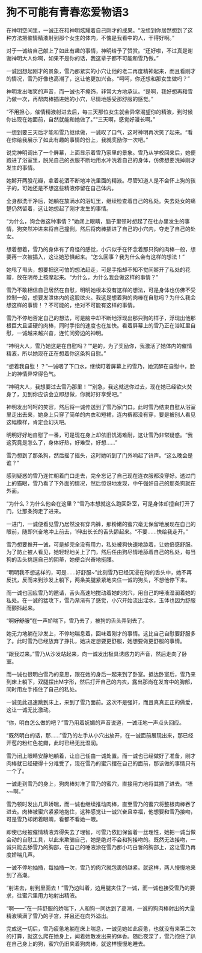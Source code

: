# 狗不可能有青春恋爱物语3

在神明空间里，一诚正在和神明炫耀着自己刚才的成果。“没想到你居然想到了这种方法把催情精液射到那个女生的体内，不愧是我看中的人，干得好啊。”

对于一诚给自己献上了如此有趣的事情，神明给予了赞赏。“还好啦，不过真是谢谢神明大人你啊，如果不是你的话，我这辈子都不可能和雪乃做。”

一诚回想起刚才的景象，雪乃那紧实的小穴让他的老二再度精神起来，而且看刚才的情况，雪乃好像也高潮了，这让他更加兴奋。“呵呵，你还想和那女生做吗？”

神明发出嗤笑的声音，而一诚也不掩饰，非常大方地承认。“是啊，我好想再和雪乃做一次，再帮肉棒插进她的小穴，尽情地感受那舒服的感觉。”

“不用担心，催情精液射进去后，每三天那位女生就会异常渴望你的精液，到时候你出现在她面前，自然就能和她做了。”“三天啊，感觉好漫长啊。”

一想到要三天后才能和雪乃继续做，一诚叹了口气，这时神明再次笑了起来。“看在你给我展示了如此有趣的事情的份上，我就奖励你一次吧。”

说完神明调出了一个屏幕，上面显示着雪乃家里的景象。雪乃从学校回来后，她便跑进了浴室里，脱光自己的衣服不断地用水冲洗着自己的身体，仿佛想要洗掉刚才发生的事情。

她掰开两股花瓣，拿着花洒不断地冲洗里面的精液。尽管知道人是不会怀上狗的孩子的，可她还是不想这些精液停留在自己体内。

全身都洗干净后，她躺在放满水的浴缸里，继续检查着自己的私处。失去处女的痛楚仍然留着，这让她想起了刚才发生的事情。

“为什么，狗会做这种事情？”她闭上眼睛，脑子里顿时想起了在社办里发生的事情，狗突然冲进来将自己撞倒，然后将肉棒插进了自己的小穴内，夺走了自己的处女。

想着想着，雪乃的身体有了奇怪的感觉，小穴似乎在怀念着那只狗的肉棒一般，想要再一次被插入，这让她恐惧起来。“怎么回事？我为什么会有这样的想法！”

她甩了甩头，想要把这可怕的想法赶走，可是手指却不知不觉间掰开了私处的花瓣，放在阴蒂上按摩起来。“为什么，为什么我会做这样的事情？”

雪乃不敢相信自己居然在自慰，明明她根本没有这样的想法，可是身体也仿佛不受控制一般，想要发泄体内的这股欲火。我这是想着狗的肉棒在自慰吗？为什么我会想这样的事情！？不可能的，绝对不可能有这样的事情。

雪乃不停地否定自己的想法，可是脑中却不断地浮现出那只狗的样子，浮现出他那根巨大且坚硬的肉棒，同时手指的速度也在加快。看着屏幕上的雪乃正在浴缸里自慰，一诚越来越兴奋，连忙问旁边的神明。

“神明大人，雪乃她这是在自慰吗？”“是的，为了奖励你，我激活了她体内的催情精液，所以她现在正在想着你这条狗自慰。”

“想着我自慰！？”一诚咽了下口水，继续盯着屏幕上的雪乃，她沉醉在自慰中，脸上的神情异常得色气。

“神明大人，我想要过去雪乃那里！”“别急，我这就送你过去，现在她已经欲火焚身了，见到你应该会立即想做，你就好好享受吧。”

神明发出呵呵的笑容，然后将一诚传送到了雪乃家门口。此时雪乃结束自慰从浴室里走出去来，她身上只穿了简单的内衣和短裙，连内裤都没有穿，要是被别人看见这幅模样，肯定会幻灭吧。

明明好好地自慰了一番，可是现在身上却依旧饥渴难耐，这让雪乃非常疑惑。“我这究竟是怎么了，身体好热，好难受，好想……”

雪乃想到了那条狗，然后摇了摇头，这时她听到了门外响起了铃声。“这么晚会是谁？”

感到疑惑的雪乃连忙朝着门口走去，完全忘记了自己现在连衣服都没穿好。透过门上的猫眼，雪乃看了下外面的情况，然后惊讶地发现，中午强奸自己的那条狗就在外面。

“为什么？为什么他会在这里？”雪乃本想就这么跑回卧室，可是身体却擅自打开了门，让那条狗走了进来。

一进门，一诚便看见雪乃居然没有穿内裤，那粉嫩的蜜穴毫无保留地展现在自己的眼前，随即兴奋地冲上前去，1伸出长长的舌头舔起来。“不要……快给我走开。”

雪乃想要推开一诚，可是却完全没有用力，私处被狗快速地舔着，让她倍感舒服。为了防止被人看见，她轻轻地关上了门，然后任由狗尽情地舔着自己的私处，每当狗的舌头挑逗自己的阴蒂，她便会兴奋地挺腰。

“明明我不想这样的，可是……好舒服~”此刻雪乃已经沉浸在狗的舌头中，她不再反抗，反而来到沙发上躺下，两条美腿紧紧地夹住一诚的狗头，不想他停下来。

而一诚也回应雪乃的邀请，舌头高速地搅动着她的肉穴，用自己的唾液湿润着她的私处。在一诚的猛攻下，雪乃渐渐有了感觉，小穴开始流出淫水，玉体也因为舒服而颤抖起来。

“啊~~好舒服~~”在一声娇喘下，雪乃去了，被狗的舌头弄到去了。

她无力地躺在沙发上，不停地喘息着，回味着刚才的事情。这比自己自慰要舒服多了。此时雪乃已经放弃了挣扎，她决定想要更舒服，她想要做更舒服的事情。

“跟我过来。”雪乃从沙发站起来，向一诚发出极具诱惑力的声音，然后走向了卧室。

而一诚也很明白雪乃的意思，跟在她的身后一起来到了卧室。抵达卧室后，雪乃来到床上躺下，双腿摆出M字形，然后打开自己的内衣，露出那尚在发育中的胸部，同时用左手捂住了自己的私处。

一诚见此迅速跳到床上，来到了雪乃面前。这次不是强奸，而且真真正正的做爱，这让一诚无比激动。

“你，明白怎么做的吧？”雪乃用着妩媚的声音说道，一诚汪地一声点头回应。

“既然明白的话，那……”雪乃的左手从小穴出放开，在一诚面前展现出来，那已经开苞的粉红色花瓣，此时已经无比湿润。

雪乃闭上眼睛安静地躺着，让自己任由一诚处置。而一诚也已经做好了准备，刚才肉棒就已经硬得十分难受了，现在雪乃的蜜穴摆在自己的面前，那该做的事情只有一个了。

一诚走到雪乃的身上，狗肉棒对准了雪乃的蜜穴，直接用力地将其插了进去。“唔~~啊。”

雪乃顿时发出几声娇喘，而一诚也继续推动肉棒，直至雪乃的蜜穴将整根肉棒吞了进去。肉棒被蜜穴紧紧地抱住，这种感觉让一诚兴奋且幸福，他想要和雪乃接吻，可是雪乃却闭着眼睛，看都不看她一眼。

即使已经被催情精液弄得失去了理智，可雪乃依旧保留着一丝理性，她把一诚当做会动的自慰工具，以此来欺骗自己，她是绝对不会和狗接吻的。既然无法接吻，一诚只能去舔雪乃的胸部，在自己的唾液涂在雪乃那小巧白皙的胸部上，这让雪乃再度娇喘几声。

一诚不停地抽插，每抽插一次，雪乃的肉穴就包裹的越紧。就这样，两人慢慢地来到了高潮。

“射进去，射到里面去！”雪乃边叫着，边用腿夹住了一诚，而一诚也接受雪乃的要求，往蜜穴里用力地射出精液。

“啊——”在一阵舒服的娇喘下，人和狗一同达到了高潮，一诚的狗肉棒射出的大量精液填满了雪乃的子宫，并且还在向外溢出。

完成这一切后，雪乃疲惫地躺在床上喘息，一诚见她如此疲惫，也就没有来第二次的打算，就这么爬在她身上，闻着她散发出来的体香。随后夜深了，雪乃抱住了趴在自己身上的狗，蜜穴仍旧夹着狗肉棒，就这样慢慢地睡去。

